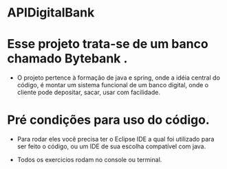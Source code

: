 # APIDigitalBank
#  
#  Esse projeto trata-se de um banco chamado Bytebank  .
-   O projeto pertence à formação de java e spring, onde a idéia central do código, é montar um sistema funcional de um banco digital, onde o cliente pode depositar, sacar, usar com facilidade.

#  Pré condições para uso do código.
- Para rodar eles você precisa ter o Eclipse IDE a qual foi utilizado para ser feito o código, ou um IDE de sua escolha compatível com java.

- Todos os exercicios rodam no console ou terminal.
